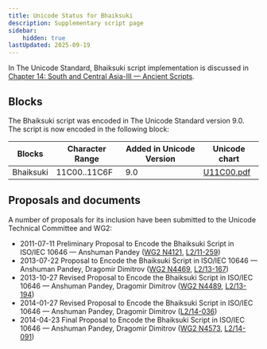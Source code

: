 ```yaml
---
title: Unicode Status for Bhaiksuki
description: Supplementary script page
sidebar:
    hidden: true
lastUpdated: 2025-09-19
---
```


In The Unicode Standard, Bhaiksuki script implementation is discussed in [Chapter 14: South and Central Asia-III — Ancient Scripts](https://www.unicode.org/versions/latest/core-spec/chapter-14/#G40424).

## Blocks

The Bhaiksuki script was encoded in The Unicode Standard version 9.0. The script is now encoded in the following block:

| Blocks | Character Range | Added in Unicode Version | Unicode chart |
| ------ | --------------- | ------------------------ | ------------- |
| Bhaiksuki  | 11C00..11C6F | 9.0 | [U11C00.pdf](http://www.unicode.org/charts/PDF/U11C00.pdf) |

## Proposals and documents

A number of proposals for its inclusion have been submitted to the Unicode Technical Committee and WG2:
- 2011-07-11 Preliminary Proposal to Encode the Bhaiksuki Script in ISO/IEC 10646 — Anshuman Pandey ([WG2 N4121](https://www.unicode.org/wg2/docs/n4121.pdf), [L2/11-259](http://www.unicode.org/cgi-bin/GetMatchingDocs.pl?L2/11-259))
- 2013-07-22 Proposal to Encode the Bhaiksuki Script in ISO/IEC 10646 — Anshuman Pandey, Dragomir Dimitrov ([WG2 N4469](https://www.unicode.org/wg2/docs/n4469.pdf), [L2/13-167](http://www.unicode.org/cgi-bin/GetMatchingDocs.pl?L2/13-167))
- 2013-10-27 Revised Proposal to Encode the Bhaiksuki Script in ISO/IEC 10646 — Anshuman Pandey, Dragomir Dimitrov ([WG2 N4489](https://www.unicode.org/wg2/docs/n4489.pdf), [L2/13-194](http://www.unicode.org/cgi-bin/GetMatchingDocs.pl?L2/13-194))
- 2014-01-27 Revised Proposal to Encode the Bhaiksuki Script in ISO/IEC 10646 — Anshuman Pandey, Dragomir Dimitrov ([L2/14-036](http://www.unicode.org/cgi-bin/GetMatchingDocs.pl?L2/14-036))
- 2014-04-23 Final Proposal to Encode the Bhaiksuki Script in ISO/IEC 10646 — Anshuman Pandey, Dragomir Dimitrov ([WG2 N4573](https://www.unicode.org/wg2/docs/n4573.pdf), [L2/14-091](http://www.unicode.org/cgi-bin/GetMatchingDocs.pl?L2/14-091))
